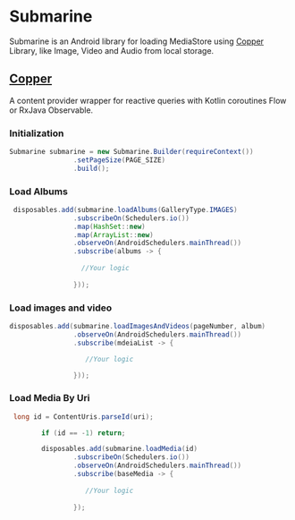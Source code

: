 # Submarine

Submarine is an Android library for loading MediaStore using [Copper](https://github.com/cashapp/copper) Library, like Image, Video and Audio from local storage.

## [Copper](https://github.com/cashapp/copper)
A content provider wrapper for reactive queries with Kotlin coroutines Flow or RxJava Observable.

### Initialization

```java
Submarine submarine = new Submarine.Builder(requireContext())
                .setPageSize(PAGE_SIZE)
                .build();
```

### Load Albums

```java
 disposables.add(submarine.loadAlbums(GalleryType.IMAGES)
                .subscribeOn(Schedulers.io())
                .map(HashSet::new)
                .map(ArrayList::new)
                .observeOn(AndroidSchedulers.mainThread())
                .subscribe(albums -> {
                
                  //Your logic
                
                }));
```

### Load images and video

```java
disposables.add(submarine.loadImagesAndVideos(pageNumber, album)
                .observeOn(AndroidSchedulers.mainThread())
                .subscribe(mdeiaList -> {

                   //Your logic

                }));
```                
             
### Load Media By Uri

```java
 long id = ContentUris.parseId(uri);

        if (id == -1) return;

        disposables.add(submarine.loadMedia(id)
                .subscribeOn(Schedulers.io())
                .observeOn(AndroidSchedulers.mainThread())
                .subscribe(baseMedia -> {
                
                   //Your logic
                
                });
```

